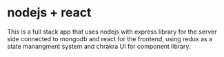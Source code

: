 # nodejs + react
This is a full stack app that uses nodejs with express library for the server side connected to mongodb and react for the frontend, using redux as a state manangment system and chrakra UI for component library.
